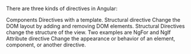 There are three kinds of directives in Angular:

Components
  Directives with a template.
Structural directive
  Change the DOM layout by adding and removing DOM elements.
  Structural Directives change the structure of the view. Two examples are NgFor and NgIf
Attribute directive
  Change the appearance or behavior of an element, component, or another directive.


